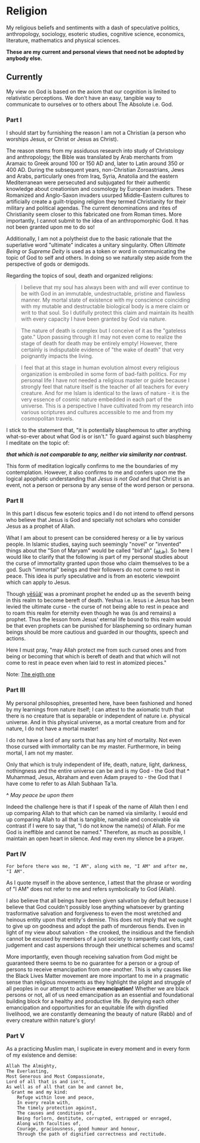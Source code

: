 # Religion
My religious beliefs and sentiments with a dash of speculative politics, anthropology, sociology, esoteric studies, cognitive science, economics, literature, mathematics and physical sciences. 

**These are my current and personal views that need not be adopted by anybody else.**

## Currently
My view on God is based on the axiom that our cognition is limited to relativistic perceptions. We don't have an easy, tangible way to communicate to ourselves or to others about The Absolute i.e. God.

### Part I
I should start by furnishing the reason I am not a Christian (a person who worships Jesus, or Christ or Jesus as Christ). 

The reason stems from my assiduous research into study of Christology and anthropology; the Bible was translated by Arab merchants from Aramaic to Greek around 100 or 150 AD and, later to Latin around 350 or 400 AD. During the subsequent years, non-Christian Zoroastrians, Jews and Arabs, particularly ones from Iraq, Syria, Anatolia and the eastern Mediterranean were persecuted and subjugated for their authentic knowledge about creationism and cosmology by European invaders. These Romanized and Anglo-Saxon invaders usurped Middle-Eastern cultures to artificially create a guilt-tripping religion they termed Christianity for their military and political agendas. The current denominations and rites of Christianity seem closer to this fabricated one from Roman times. More importantly, I cannot submit to the idea of an anthropomorphic God. It has not been granted upon me to do so!

Additionally, I am not a polytheist due to the basic rationale that the superlative word "ultimate" indicates a unitary singularity. Often *Ultimate Being* or *Supreme Deity* is used as a token or word in communicating the topic of God to self and others. In doing so we naturally step aside from the perspective of gods or demigods.  

Regarding the topics of soul, death and organized religions: 
> I believe that my soul has always been with and will ever continue to be with God in an immutable, undestructable, pristine and flawless manner. My mortal state of existence with my conscience coinciding with my mutable and destructable biological body is a mere claim or writ to that soul. So I dutifully protect this claim and maintain its health with every capacity I have been granted by God via nature. 

> The nature of death is complex but I conceive of it as the "gateless gate." Upon passing through it I may not even come to realize the stage of death for death may be entirely empty! However, there certainly is indisputable evidence of "the wake of death" that very poignantly impacts the living. 

> I feel that at this stage in human evolution almost every religious organization is embroiled in some form of bad-faith politics. For my personal life I have not needed a religious master or guide because I strongly feel that nature itself is the teacher of all teachers for every creature. And for me Islam is identical to the laws of nature - it is the very essence of cosmic nature embedded in each part of the universe. This is a perspective I have cultivated from my research into various scriptures and cultures accessible to me and from my cosmopolitan travels. 

I stick to the statement that, "it is potentially blasphemous to utter anything what-so-ever about what God is or isn't." To guard against such blasphemy I meditate on the topic of: 

***that which is not comparable to any, neither via similarity nor contrast.***

This form of meditation logically confirms to me the boundaries of my contemplation. However, it also confirms to me and confers upon me the logical apophatic understanding that *Jesus is not God* and that Christ is an event, not a person or persona by any sense of the word person or persona. 

### Part II
In this part I discus few esoteric topics and I do not intend to offend persons who believe that Jesus is God and specially not scholars who consider Jesus as a prophet of Allah. 

What I am about to present can be considered heresy or a lie by various people. In Islamic studies, saying such seemingly "novel" or "invented" things about the "Son of Maryam" would be called "bid'ah" ([بدعة](https://en.wikipedia.org/wiki/Bid%CA%BBah)). So here I would like to clarify that the following is part of my personal studies about the curse of immortality granted upon those who claim themselves to be a god. Such "immortal" beings and their followers do not come to rest in peace. This idea is purly speculative and is from an esoteric viewpoint which can apply to Jesus.  

Though [yēšūă‘](https://en.wikipedia.org/wiki/Yeshua) was a prominant prophet he ended up as the seventh being in this realm to become bereft of death. Yeshua i.e. Iesus i.e Jesus has been levied the ultimate curse - the curse of not being able to rest in peace and to roam this realm for eternity even though he was (is and remains) a prophet. Thus the lesson from Jesus' eternal life bound to this realm would be that even prophets can be punished for blaspheming so ordinary human beings should be more cautious and guarded in our thoughts, speech and actions. 

Here I must pray, "may Allah protect me from such cursed ones and from being or becoming that which is bereft of death and that which will not come to rest in peace even when laid to rest in atomized pieces."   

Note: [The eigth one](https://github.com/my-beliefs/speculative/blob/master/the-eigth-one.md)

### Part III
My personal philosophies, presented here, have been fashioned and honed by my learnings from nature itself; I can attest to the axiomatic truth that there is no creature that is separable or independent of nature i.e. physical universe. And in this physical universe, as a mortal creature from and for nature, I do not have a mortal master! 

I do not have a lord of any sorts that has any hint of mortality. Not even those cursed with immortality can be my master. Furthermore, in being mortal, I am not my master. 

Only that which is truly independent of life, death, nature, light, darkness, nothingness and the entire universe can be and is my God - the God that **^** Muhammad, Jesus, Abraham and even Adam prayed to - the God that I have come to refer to as Allah Subhaan Ta'la. 

**^** *May peace be upon them*

Indeed the challenge here is that if I speak of the name of Allah then I end up comparing Allah to that which can be named via similarity. I would end up comparing Allah to all that is tangible, namable and conceivable via contrast if I were to say that, "I do not know the name(s) of Allah. For me God is ineffible and cannot be named." Therefore, as much as possible, I maintain an open heart in silence. And may even my silence be a prayer. 

### Part IV

`For before there was me, "I AM", along with me, "I AM" and after me, "I AM".` 

As I quote myself in the above sentence, I attest that the phrase or wording of "I AM" does not refer to me and refers symbolically to God (Allah). 

I also believe that all beings have been given salvation by default because I believe that God couldn't possibly lose anything whatsoever by granting trasformative salvation and forgiveness to even the most wretched and heinous entity upon that entity's demise. This does not imply that we ought to give up on goodness and adopt the path of murderous fiends. Even in light of my view about salvation - the crooked, the insidious and the fiendish cannot be excused by members of a just society to rampantly cast lots, cast judgement and cast aspersions through their unethical schemes and scams! 

More importantly, even though receiving salvation from God might be guaranteed there seems to be no guarantee for a person or a group of persons to receive emancipation from one-another. This is why causes like the Black Lives Matter movement are more important to me in a pragmatic sense than religious movements as they highlight the plight and struggle of all peoples in our attempt to achieve **emancipation!** Whether we are black persons or not, all of us need emancipation as an essential and foundational building block for a healthy and productive life. By denying each other emancipation and opportunities for an equitable life with dignified livelihood, we are constantly demeaning the beauty of nature (Rabb) and of every creature within nature's glory! 

### Part V

As a practicing Muslim man, I suplicate in every moment and in every form of my existence and demise:

```
Allah The Almighty,
The Everlasting,
Most Generous and Most Compassionate,
Lord of all that is and isn't,
As well as of all that can be and cannot be,
  Grant me and my kind:
    Refuge within love and peace,
    In every realm with,
    The timely protection against,
    The causes and conditions of,
    Being forlorn, destitute, corrupted, entrapped or enraged,
    Along with faculties of,
    Courage, graciousness, good humour and honour,
    Through the path of dignified correctness and rectitude.
```
